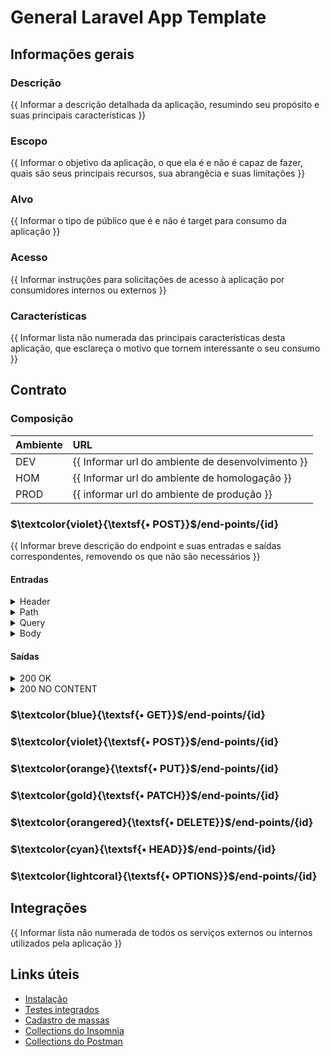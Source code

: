 # General Laravel App Template

## Informações gerais
### Descrição
{{ Informar a descrição detalhada da aplicação, resumindo seu propósito e suas principais características }}

### Escopo
{{ Informar o objetivo da aplicação, o que ela é e não é capaz de fazer, quais são seus principais recursos, sua abrangêcia e suas limitações }}

### Alvo
{{ Informar o tipo de público que é e não é target para consumo da aplicação }}

### Acesso
{{ Informar instruções para solicitações de acesso à aplicação por consumidores internos ou externos }}

### Características
{{ Informar lista não numerada das principais características desta aplicação, que esclareça o motivo que tornem interessante o seu consumo }}

## Contrato
### Composição

| Ambiente | URL                                               |
|:---------|:--------------------------------------------------|
| DEV      | {{ Informar url do ambiente de desenvolvimento }} |
| HOM      | {{ Informar url do ambiente de homologação }}     |
| PROD     | {{ informar url do ambiente de produção }}        |

### $\textcolor{violet}{\textsf{• POST}}$/end-points/{id}
{{ Informar breve descrição do endpoint e suas entradas e saídas correspondentes, removendo os que não são necessários }}

#### Entradas
<details>
<summary>Header</summary>

| Nome           | Descrição       |    Tipo    |  Obrigatório  | Exemplo       |
|:---------------|:----------------|:----------:|:-------------:|:--------------|
| **{{ NOME }}** | {{ DESCRIÇÃO }} | {{ TIPO }} | {{ SIM/NÃO }} | {{ EXEMPLO }} |

</details>
<details>
<summary>Path</summary>

| Nome           | Descrição       |    Tipo    |  Obrigatório  | Exemplo       |
|:---------------|:----------------|:----------:|:-------------:|:--------------|
| **{{ NOME }}** | {{ DESCRIÇÃO }} | {{ TIPO }} | {{ SIM/NÃO }} | {{ EXEMPLO }} |

</details>
<details>
<summary>Query</summary>

| Nome           | Descrição       |    Tipo    |  Obrigatório  | Exemplo       |
|:---------------|:----------------|:----------:|:-------------:|:--------------|
| **{{ NOME }}** | {{ DESCRIÇÃO }} | {{ TIPO }} | {{ SIM/NÃO }} | {{ EXEMPLO }} |

</details>
<details>
<summary>Body</summary>

| Nome           | Descrição       |    Tipo    |  Obrigatório  | Exemplo       |
|:---------------|:----------------|:----------:|:-------------:|:--------------|
| **{{ NOME }}** | {{ DESCRIÇÃO }} | {{ TIPO }} | {{ SIM/NÃO }} | {{ EXEMPLO }} |

</details>

#### Saídas
<details>
<summary>200 OK</summary>

```json
{
    "description": "Descrição do registro"
}
```
</details>
<details>
<summary>200 NO CONTENT</summary>

```
EMPTY
```
</details>

### $\textcolor{blue}{\textsf{• GET}}$/end-points/{id}
### $\textcolor{violet}{\textsf{• POST}}$/end-points/{id}
### $\textcolor{orange}{\textsf{• PUT}}$/end-points/{id}
### $\textcolor{gold}{\textsf{• PATCH}}$/end-points/{id}
### $\textcolor{orangered}{\textsf{• DELETE}}$/end-points/{id}
### $\textcolor{cyan}{\textsf{• HEAD}}$/end-points/{id}
### $\textcolor{lightcoral}{\textsf{• OPTIONS}}$/end-points/{id}

## Integrações
{{ Informar lista não numerada de todos os serviços externos ou internos utilizados pela aplicação }}

## Links úteis
- [Instalação](../README.md)
- [Testes integrados](../tests/README.md)
- [Cadastro de massas](.)
- [Collections do Insomnia](.)
- [Collections do Postman](.)
